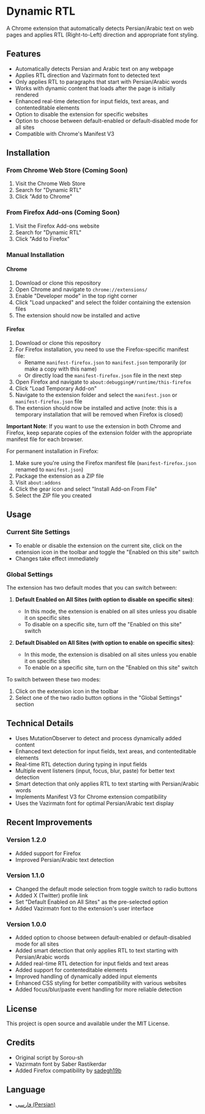 # Dynamic RTL

A Chrome extension that automatically detects Persian/Arabic text on web pages and applies RTL (Right-to-Left) direction and appropriate font styling.

## Features

- Automatically detects Persian and Arabic text on any webpage
- Applies RTL direction and Vazirmatn font to detected text
- Only applies RTL to paragraphs that start with Persian/Arabic words
- Works with dynamic content that loads after the page is initially rendered
- Enhanced real-time detection for input fields, text areas, and contenteditable elements
- Option to disable the extension for specific websites
- Option to choose between default-enabled or default-disabled mode for all sites
- Compatible with Chrome's Manifest V3

## Installation

### From Chrome Web Store (Coming Soon)

1. Visit the Chrome Web Store
2. Search for "Dynamic RTL"
3. Click "Add to Chrome"

### From Firefox Add-ons (Coming Soon)

1. Visit the Firefox Add-ons website
2. Search for "Dynamic RTL"
3. Click "Add to Firefox"

### Manual Installation

#### Chrome

1. Download or clone this repository
2. Open Chrome and navigate to `chrome://extensions/`
3. Enable "Developer mode" in the top right corner
4. Click "Load unpacked" and select the folder containing the extension files
5. The extension should now be installed and active

#### Firefox

1. Download or clone this repository
2. For Firefox installation, you need to use the Firefox-specific manifest file:
   - Rename `manifest-firefox.json` to `manifest.json` temporarily (or make a copy with this name)
   - Or directly load the `manifest-firefox.json` file in the next step
3. Open Firefox and navigate to `about:debugging#/runtime/this-firefox`
4. Click "Load Temporary Add-on"
5. Navigate to the extension folder and select the `manifest.json` or `manifest-firefox.json` file
6. The extension should now be installed and active (note: this is a temporary installation that will be removed when Firefox is closed)

**Important Note**: If you want to use the extension in both Chrome and Firefox, keep separate copies of the extension folder with the appropriate manifest file for each browser.

For permanent installation in Firefox:
1. Make sure you're using the Firefox manifest file (`manifest-firefox.json` renamed to `manifest.json`)
2. Package the extension as a ZIP file
3. Visit `about:addons`
4. Click the gear icon and select "Install Add-on From File"
5. Select the ZIP file you created

## Usage

### Current Site Settings

- To enable or disable the extension on the current site, click on the extension icon in the toolbar and toggle the "Enabled on this site" switch
- Changes take effect immediately

### Global Settings

The extension has two default modes that you can switch between:

1. **Default Enabled on All Sites (with option to disable on specific sites)**:
   - In this mode, the extension is enabled on all sites unless you disable it on specific sites
   - To disable on a specific site, turn off the "Enabled on this site" switch

2. **Default Disabled on All Sites (with option to enable on specific sites)**:
   - In this mode, the extension is disabled on all sites unless you enable it on specific sites
   - To enable on a specific site, turn on the "Enabled on this site" switch

To switch between these two modes:
1. Click on the extension icon in the toolbar
2. Select one of the two radio button options in the "Global Settings" section

## Technical Details

- Uses MutationObserver to detect and process dynamically added content
- Enhanced text detection for input fields, text areas, and contenteditable elements
- Real-time RTL detection during typing in input fields
- Multiple event listeners (input, focus, blur, paste) for better text detection
- Smart detection that only applies RTL to text starting with Persian/Arabic words
- Implements Manifest V3 for Chrome extension compatibility
- Uses the Vazirmatn font for optimal Persian/Arabic text display

## Recent Improvements

### Version 1.2.0
- Added support for Firefox
- Improved Persian/Arabic text detection

### Version 1.1.0
- Changed the default mode selection from toggle switch to radio buttons
- Added X (Twitter) profile link
- Set "Default Enabled on All Sites" as the pre-selected option
- Added Vazirmatn font to the extension's user interface

### Version 1.0.0
- Added option to choose between default-enabled or default-disabled mode for all sites
- Added smart detection that only applies RTL to text starting with Persian/Arabic words
- Added real-time RTL detection for input fields and text areas
- Added support for contenteditable elements
- Improved handling of dynamically added input elements
- Enhanced CSS styling for better compatibility with various websites
- Added focus/blur/paste event handling for more reliable detection

## License

This project is open source and available under the MIT License.

## Credits

- Original script by Sorou-sh
- Vazirmatn font by Saber Rastikerdar
- Added Firefox compatibility by [sadegh19b](https://github.com/sadegh19b)

## Language

- [فارسی (Persian)](README.fa.md) 